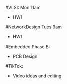 #VLSI: Mon 11am
- HW1

#NetworkDesign Tues 9am
- HW1

#Embedded Phase B:
- PCB Design

#TikTok:
- Video ideas and editing

